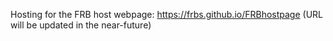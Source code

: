 Hosting for the FRB host webpage: https://frbs.github.io/FRBhostpage (URL will be updated in the near-future)
